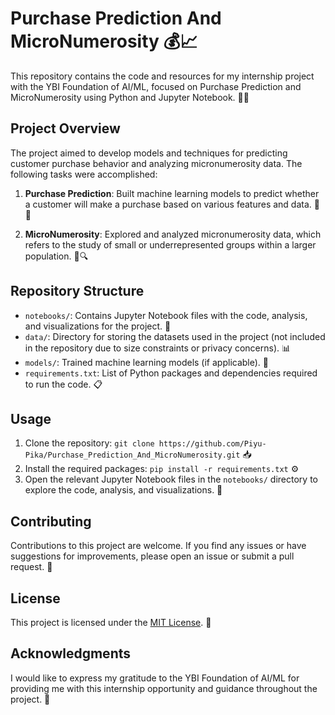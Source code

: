 # Purchase Prediction And MicroNumerosity 💰📈

This repository contains the code and resources for my internship project with the YBI Foundation of AI/ML, focused on Purchase Prediction and MicroNumerosity using Python and Jupyter Notebook. 🐍📔

## Project Overview

The project aimed to develop models and techniques for predicting customer purchase behavior and analyzing micronumerosity data. The following tasks were accomplished:

1. **Purchase Prediction**: Built machine learning models to predict whether a customer will make a purchase based on various features and data. 🛒🔮

2. **MicroNumerosity**: Explored and analyzed micronumerosity data, which refers to the study of small or underrepresented groups within a larger population. 👥🔍

## Repository Structure

- `notebooks/`: Contains Jupyter Notebook files with the code, analysis, and visualizations for the project. 📓
- `data/`: Directory for storing the datasets used in the project (not included in the repository due to size constraints or privacy concerns). 📊
- `models/`: Trained machine learning models (if applicable). 🤖
- `requirements.txt`: List of Python packages and dependencies required to run the code. 📋

## Usage

1. Clone the repository: `git clone https://github.com/Piyu-Pika/Purchase_Prediction_And_MicroNumerosity.git` 📥
2. Install the required packages: `pip install -r requirements.txt` ⚙️
3. Open the relevant Jupyter Notebook files in the `notebooks/` directory to explore the code, analysis, and visualizations. 🚀

## Contributing

Contributions to this project are welcome. If you find any issues or have suggestions for improvements, please open an issue or submit a pull request. 🙌

## License

This project is licensed under the [MIT License](LICENSE). 📄

## Acknowledgments

I would like to express my gratitude to the YBI Foundation of AI/ML for providing me with this internship opportunity and guidance throughout the project. 🙏
